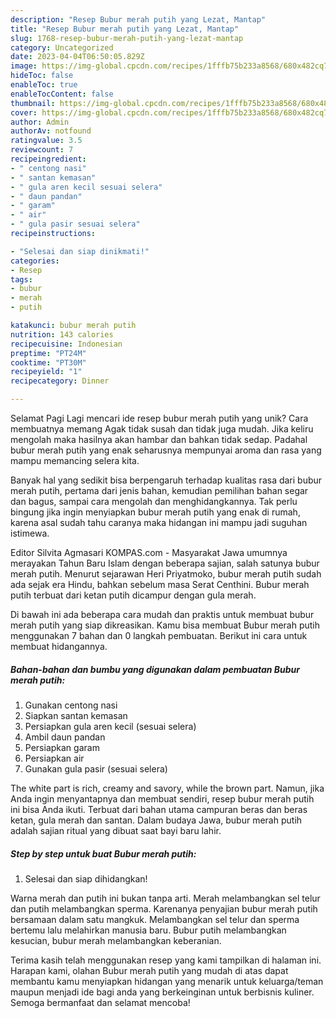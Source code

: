 ```yaml
---
description: "Resep Bubur merah putih yang Lezat, Mantap"
title: "Resep Bubur merah putih yang Lezat, Mantap"
slug: 1768-resep-bubur-merah-putih-yang-lezat-mantap
category: Uncategorized
date: 2023-04-04T06:50:05.829Z
image: https://img-global.cpcdn.com/recipes/1fffb75b233a8568/680x482cq70/bubur-merah-putih-foto-resep-utama.jpg
hideToc: false
enableToc: true
enableTocContent: false
thumbnail: https://img-global.cpcdn.com/recipes/1fffb75b233a8568/680x482cq70/bubur-merah-putih-foto-resep-utama.jpg
cover: https://img-global.cpcdn.com/recipes/1fffb75b233a8568/680x482cq70/bubur-merah-putih-foto-resep-utama.jpg
author: Admin
authorAv: notfound
ratingvalue: 3.5
reviewcount: 7
recipeingredient:
- " centong nasi"
- " santan kemasan"
- " gula aren kecil sesuai selera"
- " daun pandan"
- " garam"
- " air"
- " gula pasir sesuai selera"
recipeinstructions:

- "Selesai dan siap dinikmati!"
categories:
- Resep
tags:
- bubur
- merah
- putih

katakunci: bubur merah putih 
nutrition: 143 calories
recipecuisine: Indonesian
preptime: "PT24M"
cooktime: "PT30M"
recipeyield: "1"
recipecategory: Dinner

---
```



Selamat Pagi Lagi mencari ide resep bubur merah putih yang unik? Cara membuatnya memang Agak tidak susah dan tidak juga mudah. Jika keliru mengolah maka hasilnya akan hambar dan bahkan tidak sedap. Padahal bubur merah putih yang enak seharusnya mempunyai aroma dan rasa yang mampu memancing selera kita.


Banyak hal yang sedikit bisa berpengaruh terhadap kualitas rasa dari bubur merah putih, pertama dari jenis bahan, kemudian pemilihan bahan segar dan bagus, sampai cara mengolah dan menghidangkannya. Tak perlu bingung jika ingin menyiapkan bubur merah putih yang enak di rumah, karena asal sudah tahu caranya maka hidangan ini mampu jadi suguhan istimewa.

Editor Silvita Agmasari KOMPAS.com - Masyarakat Jawa umumnya merayakan Tahun Baru Islam dengan beberapa sajian, salah satunya bubur merah putih. Menurut sejarawan Heri Priyatmoko, bubur merah putih sudah ada sejak era Hindu, bahkan sebelum masa Serat Centhini. Bubur merah putih terbuat dari ketan putih dicampur dengan gula merah.


Di bawah ini ada beberapa cara mudah dan praktis untuk membuat bubur merah putih yang siap dikreasikan. Kamu bisa membuat Bubur merah putih menggunakan 7 bahan dan 0 langkah pembuatan. Berikut ini cara untuk membuat hidangannya.

<!--inarticleads1-->

##### Bahan-bahan dan bumbu yang digunakan dalam pembuatan Bubur merah putih:

1. Gunakan  centong nasi
1. Siapkan  santan kemasan
1. Persiapkan  gula aren kecil (sesuai selera)
1. Ambil  daun pandan
1. Persiapkan  garam
1. Persiapkan  air
1. Gunakan  gula pasir (sesuai selera)


The white part is rich, creamy and savory, while the brown part. Namun, jika Anda ingin menyantapnya dan membuat sendiri, resep bubur merah putih ini bisa Anda ikuti. Terbuat dari bahan utama campuran beras dan beras ketan, gula merah dan santan. Dalam budaya Jawa, bubur merah putih adalah sajian ritual yang dibuat saat bayi baru lahir. 

<!--inarticleads2-->

##### Step by step untuk buat Bubur merah putih:


1. Selesai dan siap dihidangkan!

Warna merah dan putih ini bukan tanpa arti. Merah melambangkan sel telur dan putih melambangkan sperma. Karenanya penyajian bubur merah putih bersamaan dalam satu mangkuk. Melambangkan sel telur dan sperma bertemu lalu melahirkan manusia baru. Bubur putih melambangkan kesucian, bubur merah melambangkan keberanian. 

Terima kasih telah menggunakan resep yang kami tampilkan di halaman ini. Harapan kami, olahan Bubur merah putih yang mudah di atas dapat membantu kamu menyiapkan hidangan yang menarik untuk keluarga/teman maupun menjadi ide bagi anda yang berkeinginan untuk berbisnis kuliner. Semoga bermanfaat dan selamat mencoba!
